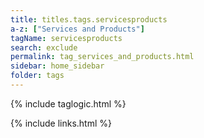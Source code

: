 ```yaml
---
title: titles.tags.servicesproducts
a-z: ["Services and Products"]
tagName: servicesproducts
search: exclude
permalink: tag_services_and_products.html
sidebar: home_sidebar
folder: tags
---
```

{% include taglogic.html %}

{% include links.html %}
